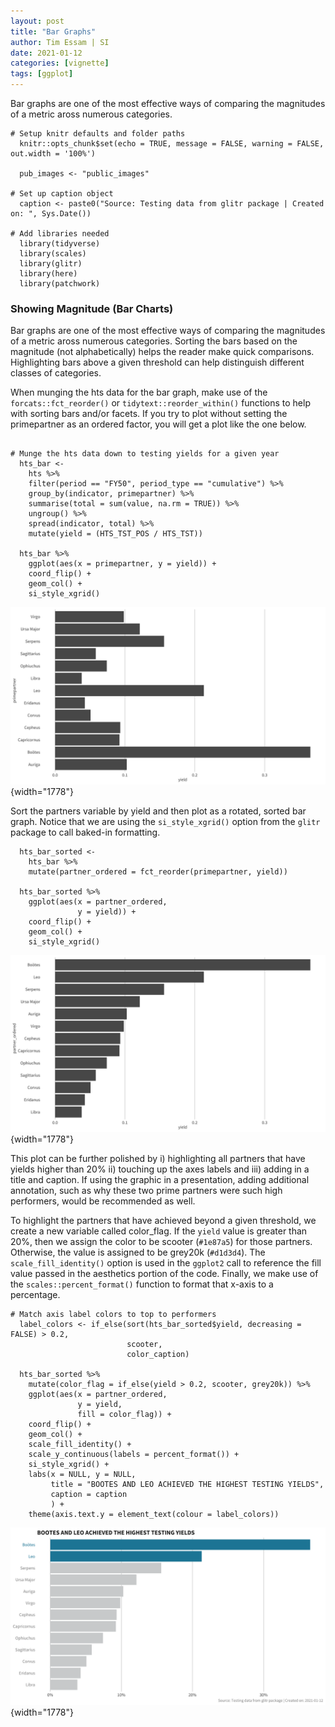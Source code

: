 ```yaml
---
layout: post
title: "Bar Graphs"
author: Tim Essam | SI
date: 2021-01-12
categories: [vignette]
tags: [ggplot]
---
```


Bar graphs are one of the most effective ways of comparing the magnitudes of a metric aross numerous categories.

```{r}
# Setup knitr defaults and folder paths
  knitr::opts_chunk$set(echo = TRUE, message = FALSE, warning = FALSE, out.width = '100%')
  
  pub_images <- "public_images"

# Set up caption object
  caption <- paste0("Source: Testing data from glitr package | Created on: ", Sys.Date())
  
# Add libraries needed
  library(tidyverse)
  library(scales)
  library(glitr)
  library(here)
  library(patchwork)
```

### Showing Magnitude (Bar Charts)

Bar graphs are one of the most effective ways of comparing the magnitudes of a metric aross numerous categories. Sorting the bars based on the magnitude (not alphabetically) helps the reader make quick comparisons. Highlighting bars above a given threshold can help distinguish different classes of categories.

When munging the hts data for the bar graph, make use of the `forcats::fct_reorder()` or `tidytext::reorder_within()` functions to help with sorting bars and/or facets. If you try to plot without setting the primepartner as an ordered factor, you will get a plot like the one below.

```{r}

# Munge the hts data down to testing yields for a given year
  hts_bar <- 
    hts %>% 
    filter(period == "FY50", period_type == "cumulative") %>% 
    group_by(indicator, primepartner) %>% 
    summarise(total = sum(value, na.rm = TRUE)) %>% 
    ungroup() %>% 
    spread(indicator, total) %>% 
    mutate(yield = (HTS_TST_POS / HTS_TST)) 

  hts_bar %>% 
    ggplot(aes(x = primepartner, y = yield)) + 
    coord_flip() + 
    geom_col() +
    si_style_xgrid()
```

![Unsorted bar graph](https://github.com/USAID-OHA-SI/pretty_in_grey40K/raw/main/examples/images/Unsorted_bar.png "Unsorted bar graph"){width="1778"}

Sort the partners variable by yield and then plot as a rotated, sorted bar graph. Notice that we are using the `si_style_xgrid()` option from the `glitr` package to call baked-in formatting.

```{r}
  hts_bar_sorted <- 
    hts_bar %>% 
    mutate(partner_ordered = fct_reorder(primepartner, yield)) 
  
  hts_bar_sorted %>% 
    ggplot(aes(x = partner_ordered, 
               y = yield)) + 
    coord_flip() + 
    geom_col() +
    si_style_xgrid()
```

![Sorted bar graph](https://github.com/USAID-OHA-SI/pretty_in_grey40K/raw/main/examples/images/Sorted_bar.png "Sorted bar graph"){width="1778"}

This plot can be further polished by i) highlighting all partners that have yields higher than 20% ii) touching up the axes labels and iii) adding in a title and caption. If using the graphic in a presentation, adding additional annotation, such as why these two prime partners were such high performers, would be recommended as well.

To highlight the partners that have achieved beyond a given threshold, we create a new variable called color_flag. If the `yield` value is greater than 20%, then we assign the color to be scooter (`#1e87a5`) for those partners. Otherwise, the value is assigned to be grey20k (`#d1d3d4`). The `scale_fill_identity()` option is used in the `ggplot2` call to reference the fill value passed in the aesthetics portion of the code. Finally, we make use of the `scales::percent_format()` function to format that x-axis to a percentage.

```{r}
# Match axis label colors to top to performers
  label_colors <- if_else(sort(hts_bar_sorted$yield, decreasing = FALSE) > 0.2, 
                          scooter, 
                          color_caption)

  hts_bar_sorted %>% 
    mutate(color_flag = if_else(yield > 0.2, scooter, grey20k)) %>% 
    ggplot(aes(x = partner_ordered, 
               y = yield, 
               fill = color_flag)) + 
    coord_flip() + 
    geom_col() +
    scale_fill_identity() +
    scale_y_continuous(labels = percent_format()) +
    si_style_xgrid() +
    labs(x = NULL, y = NULL, 
         title = "BOOTES AND LEO ACHIEVED THE HIGHEST TESTING YIELDS",
         caption = caption
         ) +
    theme(axis.text.y = element_text(colour = label_colors))
```

![Final bar graph with SIEI colors (scooter) incorporate to highlight high performers.](https://github.com/USAID-OHA-SI/pretty_in_grey40K/raw/main/examples/images/bar_chart_example.png "Adorned bar graph"){width="1778"}

